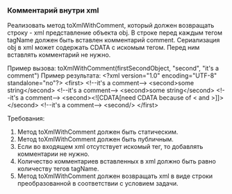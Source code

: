 
### Комментарий внутри xml

Реализовать метод toXmlWithComment, который должен возвращать строку - xml представление объекта obj.
В строке перед каждым тегом tagName должен быть вставлен комментарий comment.
Сериализация obj в xml может содержать CDATA с искомым тегом. Перед ним вставлять комментарий не нужно.

Пример вызова:  toXmlWithComment(firstSecondObject, &quot;second&quot;, &quot;it&#39;s a comment&quot;)
Пример результата:
&lt;?xml version=&quot;1.0&quot; encoding=&quot;UTF-8&quot; standalone=&quot;no&quot;?&gt;
&lt;first&gt;
&lt;!--it&#39;s a comment--&gt;
&lt;second&gt;some string&lt;/second&gt;
&lt;!--it&#39;s a comment--&gt;
&lt;second&gt;some string&lt;/second&gt;
&lt;!--it&#39;s a comment--&gt;
&lt;second&gt;&lt;![CDATA[need CDATA because of &lt; and &gt;]]&gt;&lt;/second&gt;
&lt;!--it&#39;s a comment--&gt;
&lt;second/&gt;
&lt;/first&gt;


Требования:
1.	Метод toXmlWithComment должен быть статическим.
2.	Метод toXmlWithComment должен быть публичным.
3.	Если во входящем xml отсутствует искомый тег, то добавлять комментарии не нужно.
4.	Количество комментариев вставленных в xml должно быть равно количеству тегов tagName.
5.	Метод toXmlWithComment должен возвращать xml в виде строки преобразованной в соответствии с условием задачи.


